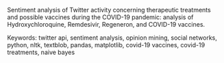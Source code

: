 Sentiment analysis of Twitter activity concerning therapeutic treatments and possible vaccines during the COVID-19 pandemic: analysis of Hydroxychloroquine, Remdesivir, Regeneron, and COVID-19 vaccines.

Keywords: twitter api, sentiment analysis, opinion mining, social networks, python, nltk, textblob, pandas, matplotlib, covid-19 vaccines, covid-19 treatments, naive bayes

